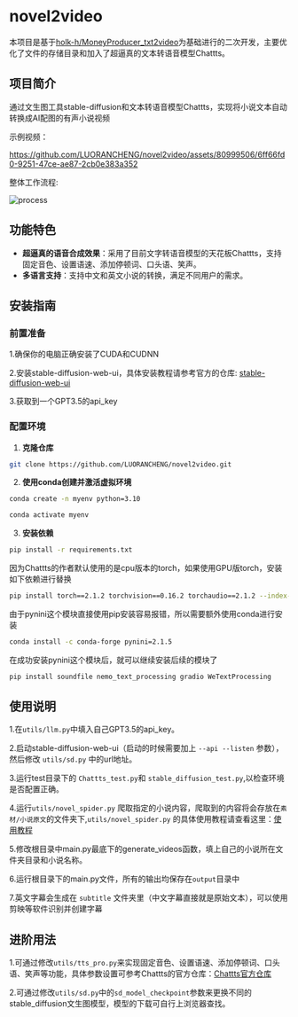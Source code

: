 # novel2video

本项目是基于[holk-h/MoneyProducer_txt2video](https://github.com/holk-h/MoneyProducer_txt2video)为基础进行的二次开发，主要优化了文件的存储目录和加入了超逼真的文本转语音模型Chattts。

## 项目简介

通过文生图工具stable-diffusion和文本转语音模型Chattts，实现将小说文本自动转换成AI配图的有声小说视频

示例视频：

https://github.com/LUORANCHENG/novel2video/assets/80999506/6ff66fd0-9251-47ce-ae87-2cb0e383a352


整体工作流程:

![process](https://github.com/LUORANCHENG/novel2video/assets/80999506/f326840f-3437-4c00-81f9-a455529f1ef2)


## 功能特色

- **超逼真的语音合成效果**：采用了目前文字转语音模型的天花板Chattts，支持固定音色、设置语速、添加停顿词、口头语、笑声。
- **多语言支持**：支持中文和英文小说的转换，满足不同用户的需求。

## 安装指南

### 前置准备

1.确保你的电脑正确安装了CUDA和CUDNN

2.安装stable-diffusion-web-ui，具体安装教程请参考官方的仓库: [stable-diffusion-web-ui](https://github.com/AUTOMATIC1111/stable-diffusion-webui)

3.获取到一个GPT3.5的api_key


### 配置环境

1. **克隆仓库**

```bash
git clone https://github.com/LUORANCHENG/novel2video.git
```

2. **使用conda创建并激活虚拟环境**
```bash
conda create -n myenv python=3.10
```

```bash
conda activate myenv
```

3. **安装依赖**

```bash
pip install -r requirements.txt
```

因为Chattts的作者默认使用的是cpu版本的torch，如果使用GPU版torch，安装如下依赖进行替换

```bash
pip install torch==2.1.2 torchvision==0.16.2 torchaudio==2.1.2 --index-url https://download.pytorch.org/whl/cu121
```

由于pynini这个模块直接使用pip安装容易报错，所以需要额外使用conda进行安装

```bash
conda install -c conda-forge pynini=2.1.5
```

在成功安装pynini这个模块后，就可以继续安装后续的模块了
```bash
pip install soundfile nemo_text_processing gradio WeTextProcessing
```

## 使用说明

1.在`utils/llm.py`中填入自己GPT3.5的api_key。

2.启动stable-diffusion-web-ui（启动的时候需要加上 `--api --listen` 参数），然后修改 `utils/sd.py` 中的url地址。

3.运行test目录下的 `Chattts_test.py`和 `stable_diffusion_test.py`,以检查环境是否配置正确。

4.运行`utils/novel_spider.py` 爬取指定的小说内容，爬取到的内容将会存放在`素材/小说原文`的文件夹下,`utils/novel_spider.py` 的具体使用教程请查看这里：[使用教程](https://github.com/LUORANCHENG/novel2video/wiki/novel_spider.py%E7%9A%84%E5%85%B7%E4%BD%93%E4%BD%BF%E7%94%A8%E6%96%B9%E6%B3%95)

5.修改根目录中main.py最底下的generate_videos函数，填上自己的小说所在文件夹目录和小说名称。

6.运行根目录下的main.py文件，所有的输出均保存在`output`目录中

7.英文字幕会生成在 `subtitle` 文件夹里（中文字幕直接就是原始文本），可以使用剪映等软件识别并创建字幕

## 进阶用法

1.可通过修改`utils/tts_pro.py`来实现固定音色、设置语速、添加停顿词、口头语、笑声等功能，具体参数设置可参考Chattts的官方仓库：[Chattts官方仓库](https://github.com/2noise/ChatTTS)

2.可通过修改`utils/sd.py`中的`sd_model_checkpoint`参数来更换不同的stable_diffusion文生图模型，模型的下载可自行上浏览器查找。
